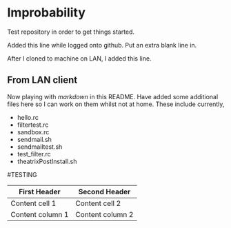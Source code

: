 Improbability
=============

Test repository in order to get things started.

Added this line while logged onto github. Put an extra blank line in.

After I cloned to machine on LAN, I added this line.

## From LAN client
Now playing with _markdown_ in this README. Have added some additional files here so I can work on them whilst not at home.
These include currently,
* hello.rc
* filtertest.rc
* sandbox.rc
* sendmail.sh
* sendmailtest.sh
* test_filter.rc
* theatrixPostInstall.sh

#TESTING

| First Header | Second Header |
| ------------ | ------------- |
| Content cell 1 | Content cell 2 |
| Content column 1 | Content column 2 |

